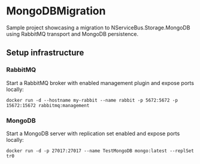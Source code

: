# MongoDBMigration
Sample project showcasing a migration to NServiceBus.Storage.MongoDB using RabbitMQ transport and MongoDB persistence.

## Setup infrastructure

### RabbitMQ

Start a RabbitMQ broker with enabled management plugin and expose ports locally:

`docker run -d --hostname my-rabbit --name rabbit -p 5672:5672 -p 15672:15672 rabbitmq:management`

### MongoDB

Start a MongoDB server with replication set enabled and expose ports locally:

`docker run -d -p 27017:27017 --name TestMongoDB mongo:latest --replSet tr0`

